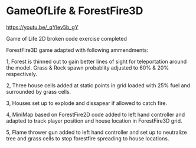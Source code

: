 # GameOfLife & ForestFire3D

https://youtu.be/_qYlev5b_gY 


Game of Life 2D broken code exercise completed

ForestFire3D game adapted with following ammendments:

1, Forest is thinned out to gain better lines of sight for teleportation around the model. Grass & Rock spawn probablity adjusted to 60% & 20% respectively.

2, Three house cells added at static points in grid loaded with 25% fuel and surrounded by grass cells.

3, Houses set up to explode and dissapear if allowed to catch fire.

4, MiniMap based on ForestFire2D code added to left hand controller and adapted to track player position and house location in ForestFire3D grid.

5, Flame thrower gun added to left hand controller and set up to neutralize tree and grass cells to stop forestfire spreading to house locations.




